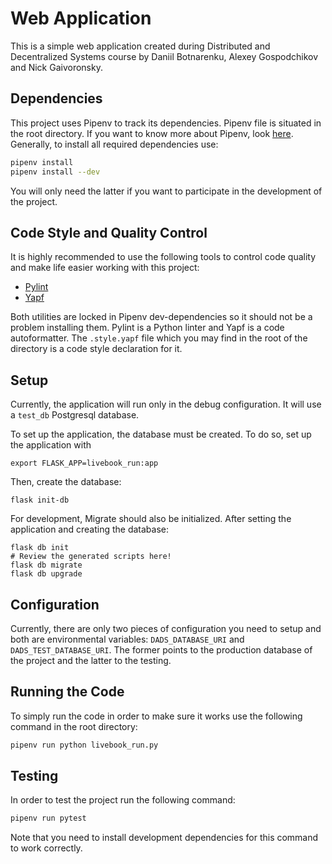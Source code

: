 # Web Application

This is a simple web application created during Distributed and Decentralized Systems course by Daniil Botnarenku, Alexey Gospodchikov and Nick Gaivoronsky.

## Dependencies

This project uses Pipenv to track its dependencies. Pipenv file is situated in the root directory. If you want to know more about Pipenv, look [here](https://github.com/pypa/pipenv). Generally, to install all required dependencies use:

```bash
pipenv install
pipenv install --dev
```

You will only need the latter if you want to participate in the development of the project.

## Code Style and Quality Control

It is highly recommended to use the following tools to control code quality and make life easier working with this project:

* [Pylint](https://pylint.readthedocs.io/en/latest/)
* [Yapf](https://github.com/google/yapf)

Both utilities are locked in Pipenv dev-dependencies so it should not be a problem installing them. Pylint is a Python linter and Yapf is a code autoformatter. The `.style.yapf` file which you may find in the root of the directory is a code style declaration for it.

## Setup

Currently, the application will run only in the debug configuration. It will use a `test_db` Postgresql database.

To set up the application, the database must be created. To do so, set up the application with

    export FLASK_APP=livebook_run:app

Then, create the database:

    flask init-db

For development, Migrate should also be initialized. After setting the application and creating the database:

    flask db init
    # Review the generated scripts here!
    flask db migrate
    flask db upgrade

## Configuration

Currently, there are only two pieces of configuration you need to setup and both are environmental variables: `DADS_DATABASE_URI` and `DADS_TEST_DATABASE_URI`. The former points to the production database of the project and the latter to the testing.

## Running the Code

To simply run the code in order to make sure it works use the following command in the root directory:

```bash
pipenv run python livebook_run.py
```

## Testing

In order to test the project run the following command:

```bash
pipenv run pytest
```

Note that you need to install development dependencies for this command to work correctly.

